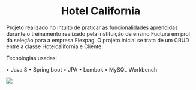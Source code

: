 <h1 align="center">Hotel California</h1>
Projeto realizado no intuito de praticar as funcionalidades aprendidas durante o treinamento realizado 
pela instituição de ensino Fuctura em prol da seleção para a empresa Flexpag. O projeto inicial se trata 
de um CRUD entre a classe Hotelcalifornia e Cliente.

Tecnologias usadas:

• Java 8
• Spring boot
• JPA
• Lombok
• MySQL Workbench

<img src=”src/main/resources/ClientePics/GetAll.JPG”>
